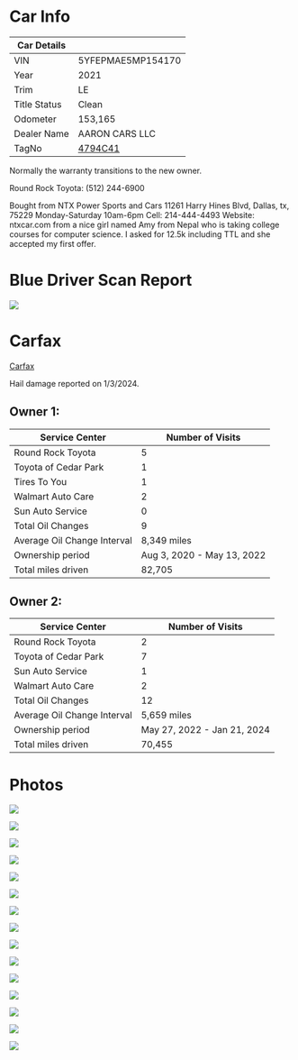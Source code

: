 

# Car Info

| Car Details  |                                                                                                                    |
| ------------ | ------------------------------------------------------------------------------------------------------------------ |
| VIN          | 5YFEPMAE5MP154170                                                                                                  |
| Year         | 2021                                                                                                               |
| Trim         | LE                                                                                                                 |
| Title Status | Clean                                                                                                              |
| Odometer     | 153,165                                                                                                            |
| Dealer Name  | AARON CARS LLC                                                                                                     |
| TagNo        | [4794C41](https://tags.txdmv.gov/tagLookup/tagdetails?tagno=4794C41&authcode=23aea4ad-ecea-45d0-8bd1-dbeb1283f55d) |


Normally the warranty transitions to the new owner.

Round Rock Toyota: (512) 244-6900

Bought from NTX Power Sports and Cars 11261 Harry Hines Blvd, Dallas, tx, 75229 Monday-Saturday 10am-6pm Cell: 214-444-4493 Website: ntxcar.com from a nice girl named Amy from Nepal who is taking college courses for computer science. I asked for 12.5k including TTL and she accepted my first offer.


# Blue Driver Scan Report

![](https://i.imgur.com/6dmzLaq.png)

# Carfax

[Carfax](https://www.carfax.com/VehicleHistory/p/Report.cfx?partner=ACW_0&vin=5YFEPMAE5MP154170&fbclid=IwAR0hM0tXSCqTfR4bR2FBlnJaVi7pfaBDJDUgAIYtaQjyU5hmRHtJP8S2JdE)

Hail damage reported on 1/3/2024.
## Owner 1:

| Service Center | Number of Visits |
| ---- | ---- |
| Round Rock Toyota | 5 |
| Toyota of Cedar Park | 1 |
| Tires To You | 1 |
| Walmart Auto Care | 2 |
| Sun Auto Service | 0 |
| Total Oil Changes | 9 |
| Average Oil Change Interval | 8,349 miles |
| Ownership period | Aug 3, 2020 - May 13, 2022 |
| Total miles driven | 82,705 |

## Owner 2:

| Service Center | Number of Visits |
| ---- | ---- |
| Round Rock Toyota | 2 |
| Toyota of Cedar Park | 7 |
| Sun Auto Service | 1 |
| Walmart Auto Care | 2 |
| Total Oil Changes | 12 |
| Average Oil Change Interval | 5,659 miles |
| Ownership period | May 27, 2022 - Jan 21, 2024 |
| Total miles driven | 70,455 |

# Photos

![](https://i.imgur.com/LBwjFHT.png)

![](https://i.imgur.com/xEXHh7S.png)

![](https://i.imgur.com/hCCTZkD.png)

![](https://i.imgur.com/jizmw1D.png)

![](https://i.imgur.com/eKRAmH5.png)

![](https://i.imgur.com/vVduYGI.png)

![](https://i.imgur.com/ECmZCMR.png)

![](https://i.imgur.com/t6mux3G.png)

![](https://i.imgur.com/7vsXw9l.png)

![](https://i.imgur.com/VD0b371.png)

![](https://i.imgur.com/dKE7t96.png)

![](https://i.imgur.com/XFuQeO5.png)

![](https://i.imgur.com/99LyeD9.png)

![](https://i.imgur.com/rXe78v4.png)

![](https://i.imgur.com/SveK8Dj.png)


